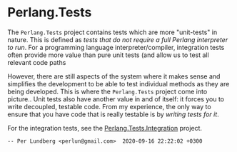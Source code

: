 # Perlang.Tests

The `Perlang.Tests` project contains tests which are more "unit-tests" in nature. This is defined as _tests that do not
require a full Perlang interpreter to run_. For a programming language interpreter/compiler, integration tests often
provide more value than pure unit tests (and allow us to test all relevant code paths

However, there are still aspects of the system where it makes sense and simplifies the development to be able to test
individual methods as they are being developed. This is where the `Perlang.Tests` project come into picture.. Unit tests
also have another value in and of itself: it forces you to write decoupled, testable code. From my experience, the only
way to ensure that you have code that is really testable is by _writing tests for it_.

For the integration tests, see the [Perlang.Tests.Integration](../Perlang.Tests.Integration) project.

`-- Per Lundberg <perlun@gmail.com>  2020-09-16 22:22:02 +0300`

